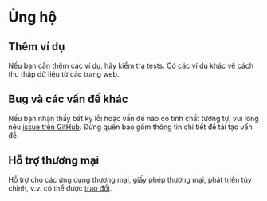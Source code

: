 # Ủng hộ

## Thêm ví dụ

Nếu bạn cần thêm các ví dụ, hãy kiểm tra [tests](https://github.com/spekulatius/phpscraper/tree/master/tests). Có các ví dụ khác về cách thu thập dữ liệu từ các trang web.

## Bug và các vấn đề khác

Nếu bạn nhận thấy bất kỳ lỗi hoặc vấn đề nào có tính chất tương tự, vui lòng nêu [issue trên GitHub](https://github.com/spekulatius/PHPScraper/issues). Đừng quên bao gồm thông tin chi tiết để tái tạo vấn đề.

## Hỗ trợ thương mại

Hỗ trợ cho các ứng dụng thương mại, giấy phép thương mại, phát triển tùy chỉnh, v.v. có thể được [trao đổi](https://peterthaleikis.com/contact).
